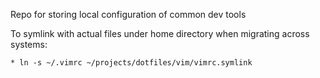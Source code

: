 Repo for storing local configuration of common dev tools

To symlink with actual files under home directory when migrating across systems:
	
	* ln -s ~/.vimrc ~/projects/dotfiles/vim/vimrc.symlink


